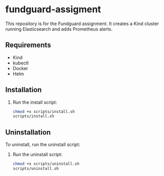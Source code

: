 # fundguard-assigment

This repository is for the Fundguard assignment. It creates a Kind cluster running Elasticsearch and adds Prometheus alerts.

## Requirements
- Kind
- kubectl
- Docker
- Helm

## Installation
1. Run the install script:
   ```bash
   chmod +x scripts/install.sh
   scripts/install.sh
   ```

## Uninstallation
To uninstall, run the uninstall script:

1. Run the uninstall script:
   ```bash
   chmod +x scripts/uninstall.sh
   scripts/uninstall.sh
   ```